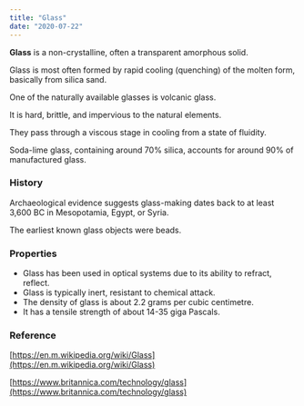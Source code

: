 ```yaml
---
title: "Glass"
date: "2020-07-22"
---
```


**Glass** is a non-crystalline, often a transparent amorphous solid.

Glass is most often formed by rapid cooling (quenching) of the molten form, basically from silica sand.

One of the naturally available glasses is volcanic glass.

It is hard, brittle, and impervious to the natural elements.

They pass through a viscous stage in cooling from a state of fluidity.

Soda-lime glass, containing around 70% silica, accounts for around 90% of manufactured glass. 

### History

Archaeological evidence suggests glass-making dates back to at least 3,600 BC in Mesopotamia, Egypt, or Syria. 

The earliest known glass objects were beads.

### Properties

- Glass has been used in optical systems due to its ability to refract, reflect.
- Glass is typically inert, resistant to chemical attack.
- The density of glass is about 2.2 grams per cubic centimetre.
- It has a tensile strength of about 14-35 giga Pascals.

### Reference

[https://en.m.wikipedia.org/wiki/Glass](https://en.m.wikipedia.org/wiki/Glass)

[https://www.britannica.com/technology/glass](https://www.britannica.com/technology/glass)
